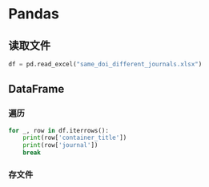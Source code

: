 # Pandas

## 读取文件

 ```python
 df = pd.read_excel("same_doi_different_journals.xlsx")
 ```

## DataFrame

### 遍历

```python
for _, row in df.iterrows():
    print(row['container_title'])
    print(row['journal'])
    break
```

### 存文件

```python

```

